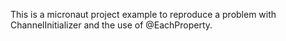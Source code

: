 This is a micronaut project example to reproduce a problem with ChannelInitializer and the use of @EachProperty.